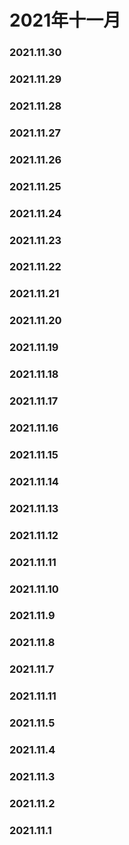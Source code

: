 # 2021年十一月

### 2021.11.30
### 2021.11.29
### 2021.11.28
### 2021.11.27
### 2021.11.26
### 2021.11.25
### 2021.11.24
### 2021.11.23
### 2021.11.22
### 2021.11.21
### 2021.11.20
### 2021.11.19
### 2021.11.18
### 2021.11.17
### 2021.11.16
### 2021.11.15
### 2021.11.14
### 2021.11.13
### 2021.11.12
### 2021.11.11
### 2021.11.10
### 2021.11.9
### 2021.11.8
### 2021.11.7
### 2021.11.11
### 2021.11.5
### 2021.11.4
### 2021.11.3
### 2021.11.2
### 2021.11.1
